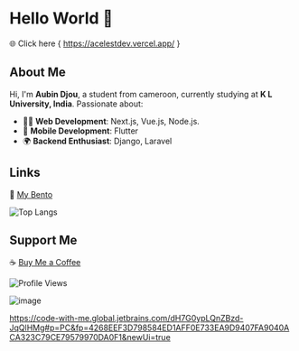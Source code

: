 # Hello World 👋  
🌐 Click here  { https://acelestdev.vercel.app/ }
 
## About Me  
Hi, I'm **Aubin Djou**, a student from cameroon, currently studying at **K L University, India**. Passionate about:  
- 👨‍💻 **Web Development**: Next.js, Vue.js, Node.js.
- 📱 **Mobile Development**: Flutter  
- 🌍 **Backend Enthusiast**: Django, Laravel  

## Links  
🔗 [My Bento](https://bento.me/aubindjou)

![Top Langs](https://github-readme-stats.vercel.app/api/top-langs/?username=acelest&layout=compact)

## Support Me  
☕ [Buy Me a Coffee](https://buymeacoffee.com/acelestcode)  

![Profile Views](https://komarev.com/ghpvc/?username=acelest&color=yellow)

![image](https://github.com/user-attachments/assets/5a8def61-a658-48fd-b3e8-7382a4f08995)


https://code-with-me.global.jetbrains.com/dH7G0ypLQnZBzd-JqQlHMg#p=PC&fp=4268EEF3D798584ED1AFF0E733EA9D9407FA9040ACA323C79CE79579970DA0F1&newUi=true
